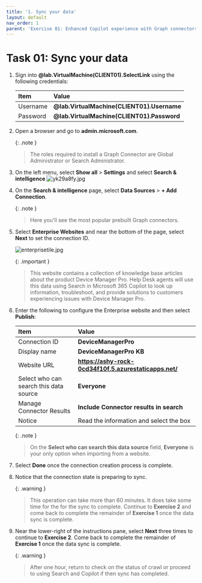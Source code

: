 ```yaml
---
title: '1. Sync your data'
layout: default
nav_order: 1
parent: 'Exercise 01: Enhanced Copilot experience with Graph connectors'
---
```


# Task 01: Sync your data

1. Sign into **@lab.VirtualMachine(CLIENT01).SelectLink** using the following credentials:

	| Item | Value |
 	|:---------|:---------|
  	| Username | **@lab.VirtualMachine(CLIENT01).Username** |
  	| Password | **@lab.VirtualMachine(CLIENT01).Password** |

1. Open a browser and go to **admin.microsoft.com**.

	{: .note }
	> The roles required to install a Graph Connector are Global Administrator or Search Administrator.

1. On the left menu, select **Show all** > **Settings** and select **Search & intelligence**
   	![yk29a8fy.jpg](../media/yk29a8fy.jpg)

1. On the **Search & intelligence** page, select **Data Sources** > **+ Add Connection**.

	{: .note }
	> Here you'll see the most popular prebuilt Graph connectors.

1. Select **Enterprise Websites** and near the bottom of the page, select **Next** to set the connection ID.

	![enterprisetile.jpg](../media/enterprisetile.jpg)

	{: .important }
	> This website contains a collection of knowledge base articles about the product Device Manager Pro. Help Desk agents will use this data using Search in Microsoft 365 Copilot to look up information, troubleshoot, and provide solutions to customers experiencing issues with Device Manager Pro.

1. Enter the following to configure the Enterprise website and then select **Publish**:

	| Item | Value |
	|:---------|:---------|
	| Connection ID  | **DeviceManagerPro**   |
	| Display name   | **DeviceManagerPro KB**   |
	| Website URL   | **https://ashy-rock-0cd34f10f.5.azurestaticapps.net/**   |
	| Select who can search this data source   | **Everyone**  |
	| Manage Connector Results   | **Include Connector results in search**   |
	| Notice   | Read the information and select the box   |

	{: .note }
	> On the **Select who can search this data source** field, **Everyone** is your only option when importing from a website.

1. Select **Done** once the connection creation process is complete.

1. Notice that the connection state is preparing to sync.

	{: .warning }
	> This operation can take more than 60 minutes. It does take some time for the for the sync to complete. Continue to **Exercise 2** and come back to complete the remainder of **Exercise 1** once the data sync is complete.

1. Near the lower-right of the instructions pane, select **Next** three times to continue to **Exercise 2**. Come back to complete the remainder of **Exercise 1** once the data sync is complete.

	{: .warning }
	> After one hour, return to check on the status of crawl or proceed to using Search and Copilot if then sync has completed.
